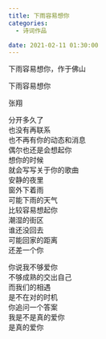 ```yaml
---
title: 下雨容易想你
categories:
  - 诗词作品

date: 2021-02-11 01:30:00
---
```


下雨容易想你，作于佛山

<!-- more -->
<div class="poem">
下雨容易想你

张翔

分开多久了  
也没有再联系  
也不再有你的动态和消息  
偶尔也还是会想起你  
想你的时候  
就会写写关于你的歌曲  
安静的夜里  
窗外下着雨  
可能下雨的天气  
比较容易想起你  
潮湿的街区  
谁还没回去  
可能回家的距离  
还差一个你


你说我不够爱你  
不够成熟的交出自己  
而我们的相遇  
是不在对的时机  
你追问一个答案  
我是不是真的爱你  
是真的爱你
</div>
